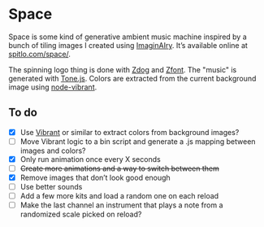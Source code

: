 # Space

Space is some kind of generative ambient music machine inspired by a bunch of tiling images I created using [ImaginAIry](https://github.com/brycedrennan/imaginAIry/). It’s available online at [spitlo.com/space/](https://spitlo.com/space/).

The spinning logo thing is done with [Zdog](https://github.com/metafizzy/zdog) and [Zfont](https://github.com/jaames/zfont). The "music" is generated with [Tone.js](https://github.com/Tonejs/Tone.js). Colors are extracted from the current background image using [node-vibrant](https://github.com/Vibrant-Colors/node-vibrant).

## To do

- [x] Use [Vibrant](https://jariz.github.io/vibrant.js/) or similar to extract colors from background images?
- [ ] Move Vibrant logic to a bin script and generate a .js mapping between images and colors?
- [x] Only run animation once every X seconds
- [ ] ~~Create more animations and a way to switch between them~~
- [x] Remove images that don’t look good enough
- [ ] Use better sounds
- [ ] Add a few more kits and load a random one on each reload
- [ ] Make the last channel an instrument that plays a note from a randomized scale picked on reload?
